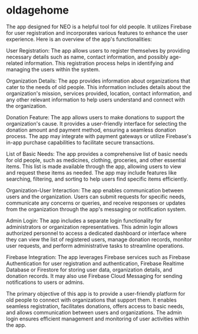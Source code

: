 # oldagehome
The app designed for NEO is a helpful tool for old people. It utilizes Firebase for user registration and incorporates various features to enhance the user experience. Here is an overview of the app's functionalities:

  User Registration: The app allows users to register themselves by providing necessary details such as name, contact information, and possibly age-related information. This registration process helps in identifying and managing the users within the system.

  Organization Details: The app provides information about organizations that cater to the needs of old people. This information includes details about the organization's mission, services provided, location, contact information, and any other relevant information to help users understand and connect with the organization.

  Donation Feature: The app allows users to make donations to support the organization's cause. It provides a user-friendly interface for selecting the donation amount and payment method, ensuring a seamless donation process. The app may integrate with payment gateways or utilize Firebase's in-app purchase capabilities to facilitate secure transactions.

  List of Basic Needs: The app provides a comprehensive list of basic needs for old people, such as medicines, clothing, groceries, and other essential items. This list is made available through the app, allowing users to view and request these items as needed. The app may include features like searching, filtering, and sorting to help users find specific items efficiently.

  Organization-User Interaction: The app enables communication between users and the organization. Users can submit requests for specific needs, communicate any concerns or queries, and receive responses or updates from the organization through the app's messaging or notification system.

  Admin Login: The app includes a separate login functionality for administrators or organization representatives. This admin login allows authorized personnel to access a dedicated dashboard or interface where they can view the list of registered users, manage donation records, monitor user requests, and perform administrative tasks to streamline operations.

  Firebase Integration: The app leverages Firebase services such as Firebase Authentication for user registration and authentication, Firebase Realtime Database or Firestore for storing user data, organization details, and donation records. It may also use Firebase Cloud Messaging for sending notifications to users or admins.

The primary objective of this app is to provide a user-friendly platform for old people to connect with organizations that support them. It enables seamless registration, facilitates donations, offers access to basic needs, and allows communication between users and organizations. The admin login ensures efficient management and monitoring of user activities within the app.
